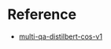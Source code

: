 

# Reference

- [multi-qa-distilbert-cos-v1](https://huggingface.co/sentence-transformers/multi-qa-distilbert-cos-v1)
